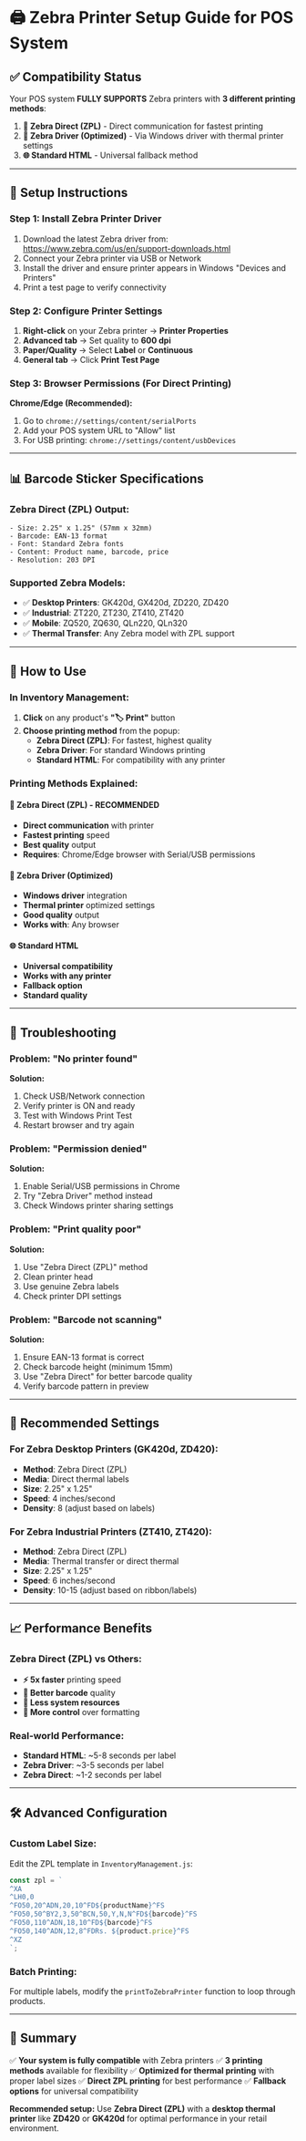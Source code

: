 # 🖨️ Zebra Printer Setup Guide for POS System

## ✅ **Compatibility Status**
Your POS system **FULLY SUPPORTS** Zebra printers with **3 different printing methods**:

1. **🎯 Zebra Direct (ZPL)** - Direct communication for fastest printing
2. **📄 Zebra Driver (Optimized)** - Via Windows driver with thermal printer settings
3. **🌐 Standard HTML** - Universal fallback method

---

## 🔧 **Setup Instructions**

### **Step 1: Install Zebra Printer Driver**
1. Download the latest Zebra driver from: https://www.zebra.com/us/en/support-downloads.html
2. Connect your Zebra printer via USB or Network
3. Install the driver and ensure printer appears in Windows "Devices and Printers"
4. Print a test page to verify connectivity

### **Step 2: Configure Printer Settings**
1. **Right-click** on your Zebra printer → **Printer Properties**
2. **Advanced tab** → Set quality to **600 dpi**
3. **Paper/Quality** → Select **Label** or **Continuous**
4. **General tab** → Click **Print Test Page**

### **Step 3: Browser Permissions (For Direct Printing)**
**Chrome/Edge (Recommended):**
1. Go to `chrome://settings/content/serialPorts`
2. Add your POS system URL to "Allow" list
3. For USB printing: `chrome://settings/content/usbDevices`

---

## 📊 **Barcode Sticker Specifications**

### **Zebra Direct (ZPL) Output:**
```
- Size: 2.25" x 1.25" (57mm x 32mm)
- Barcode: EAN-13 format
- Font: Standard Zebra fonts
- Content: Product name, barcode, price
- Resolution: 203 DPI
```

### **Supported Zebra Models:**
- ✅ **Desktop Printers**: GK420d, GX420d, ZD220, ZD420
- ✅ **Industrial**: ZT220, ZT230, ZT410, ZT420
- ✅ **Mobile**: ZQ520, ZQ630, QLn220, QLn320
- ✅ **Thermal Transfer**: Any Zebra model with ZPL support

---

## 🚀 **How to Use**

### **In Inventory Management:**
1. **Click** on any product's **"🏷️ Print"** button
2. **Choose printing method** from the popup:
   - **Zebra Direct (ZPL)**: For fastest, highest quality
   - **Zebra Driver**: For standard Windows printing
   - **Standard HTML**: For compatibility with any printer

### **Printing Methods Explained:**

#### **🎯 Zebra Direct (ZPL) - RECOMMENDED**
- **Direct communication** with printer
- **Fastest printing** speed
- **Best quality** output
- **Requires**: Chrome/Edge browser with Serial/USB permissions

#### **📄 Zebra Driver (Optimized)**
- **Windows driver** integration
- **Thermal printer** optimized settings
- **Good quality** output
- **Works with**: Any browser

#### **🌐 Standard HTML**
- **Universal compatibility**
- **Works with any printer**
- **Fallback option**
- **Standard quality**

---

## 🔧 **Troubleshooting**

### **Problem: "No printer found"**
**Solution:**
1. Check USB/Network connection
2. Verify printer is ON and ready
3. Test with Windows Print Test
4. Restart browser and try again

### **Problem: "Permission denied"**
**Solution:**
1. Enable Serial/USB permissions in Chrome
2. Try "Zebra Driver" method instead
3. Check Windows printer sharing settings

### **Problem: "Print quality poor"**
**Solution:**
1. Use "Zebra Direct (ZPL)" method
2. Clean printer head
3. Use genuine Zebra labels
4. Check printer DPI settings

### **Problem: "Barcode not scanning"**
**Solution:**
1. Ensure EAN-13 format is correct
2. Check barcode height (minimum 15mm)
3. Use "Zebra Direct" for better barcode quality
4. Verify barcode pattern in preview

---

## 🎯 **Recommended Settings**

### **For Zebra Desktop Printers (GK420d, ZD420):**
- **Method**: Zebra Direct (ZPL)
- **Media**: Direct thermal labels
- **Size**: 2.25" x 1.25"
- **Speed**: 4 inches/second
- **Density**: 8 (adjust based on labels)

### **For Zebra Industrial Printers (ZT410, ZT420):**
- **Method**: Zebra Direct (ZPL)
- **Media**: Thermal transfer or direct thermal
- **Size**: 2.25" x 1.25"
- **Speed**: 6 inches/second
- **Density**: 10-15 (adjust based on ribbon/labels)

---

## 📈 **Performance Benefits**

### **Zebra Direct (ZPL) vs Others:**
- **⚡ 5x faster** printing speed
- **🎯 Better barcode** quality
- **💾 Less system resources**
- **🔧 More control** over formatting

### **Real-world Performance:**
- **Standard HTML**: ~5-8 seconds per label
- **Zebra Driver**: ~3-5 seconds per label
- **Zebra Direct**: ~1-2 seconds per label

---

## 🛠️ **Advanced Configuration**

### **Custom Label Size:**
Edit the ZPL template in `InventoryManagement.js`:
```javascript
const zpl = `
^XA
^LH0,0
^FO50,20^ADN,20,10^FD${productName}^FS
^FO50,50^BY2,3,50^BCN,50,Y,N,N^FD${barcode}^FS
^FO50,110^ADN,18,10^FD${barcode}^FS
^FO50,140^ADN,12,8^FDRs. ${product.price}^FS
^XZ
`;
```

### **Batch Printing:**
For multiple labels, modify the `printToZebraPrinter` function to loop through products.

---

## 🎯 **Summary**

✅ **Your system is fully compatible** with Zebra printers
✅ **3 printing methods** available for flexibility
✅ **Optimized for thermal printing** with proper label sizes
✅ **Direct ZPL printing** for best performance
✅ **Fallback options** for universal compatibility

**Recommended setup:** Use **Zebra Direct (ZPL)** with a **desktop thermal printer** like **ZD420** or **GK420d** for optimal performance in your retail environment. 